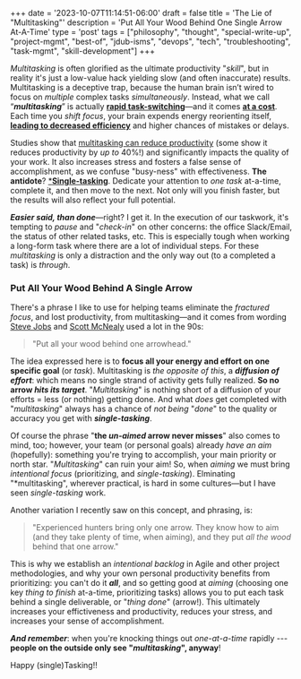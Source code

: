 +++
date = '2023-10-07T11:14:51-06:00'
draft = false
title = 'The Lie of &#34;Multitasking&#34;'
description = 'Put All Your Wood Behind One Single Arrow At-A-Time'
type = 'post'
tags = ["philosophy", "thought", "special-write-up", "project-mgmt", "best-of", "jdub-isms", "devops", "tech", "troubleshooting", "task-mgmt", "skill-development"]
+++

*Multitasking* is often glorified as the ultimate productivity "*skill*", but in reality it's just a low-value hack yielding slow (and often inaccurate) results.  Multitasking is a deceptive trap, because the human brain isn’t wired to focus on *multiple* complex tasks *simultaneously*. Instead, what we call “***multitasking***” is actually [**rapid task-switching**](https://www.apa.org/topics/research/multitasking)—and it comes [**at a cost**](https://news.stanford.edu/stories/2018/10/decade-data-reveals-heavy-multitaskers-reduced-memory-psychologist-says). Each time you *shift focus*, your brain expends energy reorienting itself, [**leading to decreased efficiency**](https://www.verywellmind.com/multitasking-2795003) and higher chances of mistakes or delays. <br />

Studies show that [multitasking can reduce productivity](https://www.verywellmind.com/multitasking-2795003) (some show it reduces productivity by *up to* 40%!) and significantly impacts the quality of your work. It also increases stress and fosters a false sense of accomplishment, as we confuse "busy-ness" with effectiveness. **The antidote**? [***Single-tasking**](https://www.microsoft.com/en-us/microsoft-365-life-hacks/organization/what-is-single-tasking-and-is-it-better-than-multi-tasking). Dedicate your attention to *one task* at-a-time, complete it, and then move to the next. Not only will you finish faster, but the results will also reflect your full potential. <br />

***Easier said, than done***—right?  I get it.  In the execution of our taskwork, it's tempting to *pause* and "*check-in*" on other concerns: the office Slack/Email, the status of other related tasks, etc.  This is especially tough when working a long-form task where there are a lot of individual steps.  For these *multitasking* is only a distraction and the only way out (to a completed a task) is *through*.

### Put All Your Wood Behind A Single Arrow

There's a phrase I like to use for helping teams eliminate the *fractured focus*, and lost productivity, from multitasking—and it comes from wording [Steve Jobs](https://en.wikipedia.org/wiki/Steve_Jobs) and [Scott McNealy](https://en.wikipedia.org/wiki/Scott_McNealy) used a lot in the 90s:

>"Put all your wood behind one arrowhead."

The idea expressed here is to **focus all your energy and effort on one specific goal** (or *task*).  Multitasking is *the opposite of this*, a ***diffusion of effort***: which means no single strand of activity gets fully realized.  **So no arrow *hits its target***.  "*Multitasking*" is nothing short of a diffusion of your efforts = less (or nothing) getting done. And what *does* get completed with "*multitasking*" always has a chance of *not being* "*done*" to the quality or accuracy you get with ***single-tasking***. <br />

Of course the phrase "**the *un-aimed* arrow never misses**" also comes to mind, too; however, your team (or personal goals) already *have an aim* (hopefully): something you're trying to accomplish, your main priority or north star.  "*Multitasking*" can ruin your aim!  So, when *aiming* we must bring *intentional focus* (prioritizing, and *single-tasking*).  Elminating "*multitasking", wherever practical, is hard in some cultures—but I have seen *single-tasking* work. <br />

Another variation I recently saw on this concept, and phrasing, is:

> "Experienced hunters bring only one arrow. They know how to aim (and they take plenty of time, when aiming), and they put *all the wood* behind that one arrow."

This is why we establish an *intentional backlog* in Agile and other project methodologies, and why your own personal productivity benefits from prioritizing: you can't do it ***all***, and so getting good at *aiming* (choosing one key *thing to finish* at-a-time, prioritizing tasks) allows you to put each task behind a single deliverable, or "*thing done*" (arrow!).  This ultimately increases your effictiveness and productivity, reduces your stress, and increases your sense of accomplishment. <br />

***And remember***: when you're knocking things out *one-at-a-time* rapidly --- **people on the outside only see "*multitasking*", anyway**! <br />

Happy (single)Tasking!!